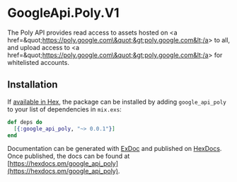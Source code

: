 # GoogleApi.Poly.V1

The Poly API provides read access to assets hosted on &lt;a href&#x3D;\&quot;https://poly.google.com\&quot;&gt;poly.google.com&lt;/a&gt; to all, and upload access to &lt;a href&#x3D;\&quot;https://poly.google.com\&quot;&gt;poly.google.com&lt;/a&gt; for whitelisted accounts. 

## Installation

If [available in Hex](https://hex.pm/docs/publish), the package can be installed
by adding `google_api_poly` to your list of dependencies in `mix.exs`:

```elixir
def deps do
  [{:google_api_poly, "~> 0.0.1"}]
end
```

Documentation can be generated with [ExDoc](https://github.com/elixir-lang/ex_doc)
and published on [HexDocs](https://hexdocs.pm). Once published, the docs can
be found at [https://hexdocs.pm/google_api_poly](https://hexdocs.pm/google_api_poly).
